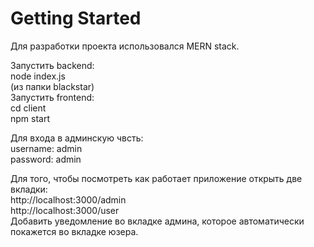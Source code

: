 # Getting Started 
Для разработки проекта использовался MERN stack.

Запустить backend:\
node index.js\
(из папки blackstar) \
Запустить frontend:\
cd client\
npm start

Для входа в админскую чвсть:\
username: admin\
password: admin

Для того, чтобы посмотреть как работает приложение открыть две вкладки:\
http://localhost:3000/admin \
http://localhost:3000/user \
Добавить уведомление во вкладке админа, которое автоматически покажется во вкладке юзера.
